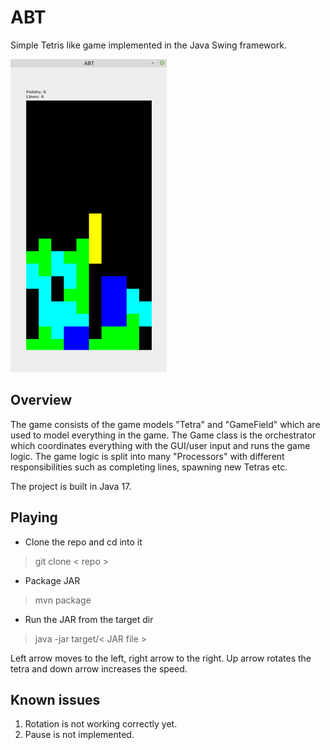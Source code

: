 # ABT
Simple Tetris like game implemented in the Java Swing framework.

![Gameplay](docs/screenshots/gameplay.png)

## Overview
The game consists of the game models "Tetra" and "GameField" which are used to model
everything in the game. The Game class is the orchestrator which coordinates
everything with the GUI/user input and runs the game logic. The game logic is split
into many "Processors" with different responsibilities such as completing lines,
spawning new Tetras etc.

The project is built in Java 17.

## Playing
* Clone the repo and cd into it
> git clone < repo >
* Package JAR
> mvn package
* Run the JAR from the target dir
> java -jar target/< JAR file >

Left arrow moves to the left, right arrow to the right. Up arrow rotates the tetra
and down arrow increases the speed.

## Known issues
1. Rotation is not working correctly yet.
2. Pause is not implemented.